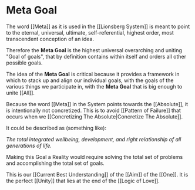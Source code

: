 # Meta Goal

The word [[Meta]] as it is used in the [[Lionsberg System]] is meant to point to the eternal, universal, ultimate, self-referential, highest order, most transcendent conception of an idea. 

Therefore the **Meta Goal** is the highest universal overarching and uniting "Goal of goals", that by definition contains within itself and orders all other possible goals.

The idea of the **Meta Goal** is critical because it provides a framework in which to stack up and align our individual goals, with the goals of the various things we participate in, with the **Meta Goal** that is big enough to unite [[All]].  

Because the word [[Meta]] in the System points towards the [[Absolute]], it is intentionally not concretized. This is to avoid [[Pattern of Failure]] that occurs when we [[Concretizing The Absolute|Concretize The Absolute]]. 

It could be described as (something like): 

*The total integrated wellbeing, development, and right relationship of all generations of life.*

Making this Goal a Reality would require solving the total set of problems and accomplishing the total set of goals. 

This is our [[Current Best Understanding]] of the [[Aim]] of the [[One]]. It is the perfect [[Unity]] that lies at the end of the [[Logic of Love]].  